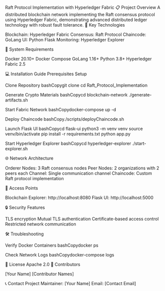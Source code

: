 Raft Protocol Implementation with Hyperledger Fabric
📋 Project Overview
A distributed blockchain network implementing the Raft consensus protocol using Hyperledger Fabric, demonstrating advanced distributed ledger technology with robust fault tolerance.
🚀 Key Technologies

Blockchain: Hyperledger Fabric
Consensus: Raft Protocol
Chaincode: GoLang
UI: Python Flask
Monitoring: Hyperledger Explorer

🔧 System Requirements

Docker 20.10+
Docker Compose
GoLang 1.16+
Python 3.8+
Hyperledger Fabric 2.5

💻 Installation Guide
Prerequisites Setup

Clone Repository
bashCopygit clone <repository-url>
cd Raft_Protocol_Implementation

Generate Crypto Materials
bashCopycd blockchain-network
./generate-artifacts.sh

Start Fabric Network
bashCopydocker-compose up -d

Deploy Chaincode
bashCopy./scripts/deployChaincode.sh

Launch Flask UI
bashCopycd flask-ui
python3 -m venv venv
source venv/bin/activate
pip install -r requirements.txt
python app.py

Start Hyperledger Explorer
bashCopycd hyperledger-explorer
./start-explorer.sh


🌐 Network Architecture

Orderer Nodes: 3 Raft consensus nodes
Peer Nodes: 2 organizations with 2 peers each
Channel: Single communication channel
Chaincode: Custom Raft protocol implementation

🔗 Access Points

Blockchain Explorer: http://localhost:8080
Flask UI: http://localhost:5000

🔒 Security Features

TLS encryption
Mutual TLS authentication
Certificate-based access control
Restricted network communication

🛠 Troubleshooting

Verify Docker Containers
bashCopydocker ps

Check Network Logs
bashCopydocker-compose logs


📜 License
Apache 2.0
👥 Contributors

[Your Name]
[Contributor Names]

📞 Contact
Project Maintainer: [Your Name]
Email: [Contact Email]
